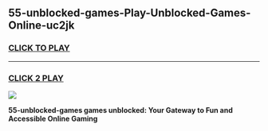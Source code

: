 
## 55-unblocked-games-Play-Unblocked-Games-Online-uc2jk
<h3>
<a href="https://premium76.site?title=55-unblocked-games&ref=25A">CLICK TO PLAY</a></h3>
<hr>

<h3>
<a href="https://premium76.site?title=55-unblocked-games&ref=25A">CLICK 2 PLAY</a>
  
</h3>

<a href="https://premium76.site?title=55-unblocked-games&ref=25A"><img src="https://clearcache.store/games.png"></a>


**55-unblocked-games games unblocked: Your Gateway to Fun and Accessible Online Gaming**
